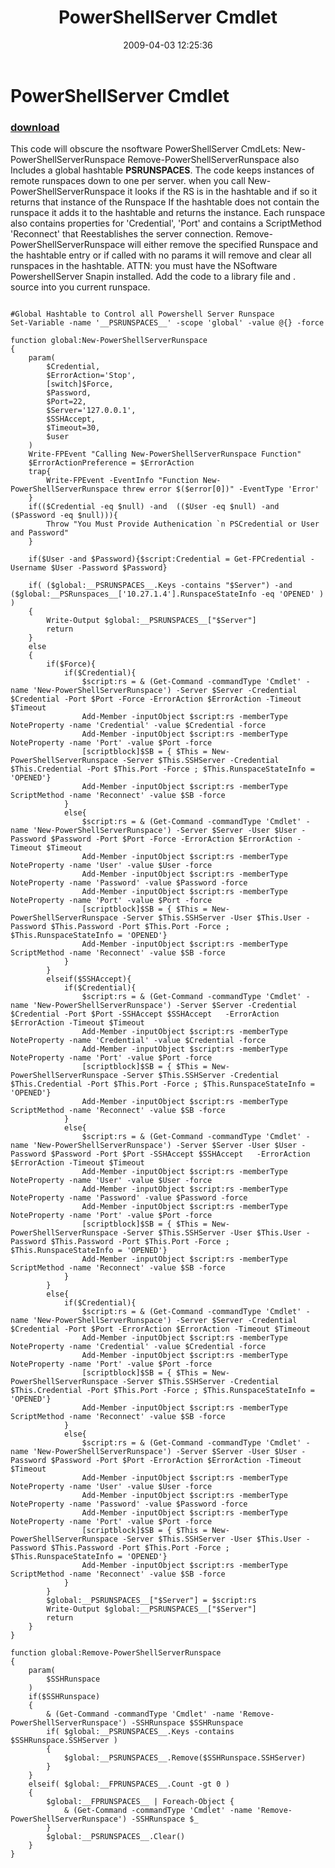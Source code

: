 ﻿---
pid:            995
poster:         qa_warrior
title:          PowerShellServer Cmdlet 
date:           2009-04-03 12:25:36
format:         posh
parent:         0
parent:         0

---

# PowerShellServer Cmdlet 

### [download](995.ps1)

This code will obscure the nsoftware PowerShellServer CmdLets:
	New-PowerShellServerRunspace 
	Remove-PowerShellServerRunspace
also Includes a global hashtable __PSRUNSPACES__. 
The code keeps instances of remote runspaces down to one per server. 
when you call New-PowerShellServerRunspace it looks if the RS is in the hashtable and if so it returns that instance of the Runspace 
If the hashtable does not contain the runspace it adds it to the hashtable and returns the instance. 
Each runspace also contains properties for 'Credential', 'Port' and contains a ScriptMethod 'Reconnect' that Reestablishes the server connection.
Remove-PowerShellServerRunspace will either remove the specified Runspace and the hashtable entry or 
if called with no params it will remove and clear all runspaces in the hashtable. 
ATTN: you must have the NSoftware PowershellServer Snapin installed. 
Add the code to a library file and . source into you current runspace.

```posh

#Global Hashtable to Control all Powershell Server Runspace
Set-Variable -name '__PSRUNSPACES__' -scope 'global' -value @{} -force

function global:New-PowerShellServerRunspace
{
	param(
		$Credential,
		$ErrorAction='Stop',
		[switch]$Force,
		$Password,
		$Port=22,
		$Server='127.0.0.1',
		$SSHAccept,
		$Timeout=30,
		$user
	)
	Write-FPEvent "Calling New-PowerShellServerRunspace Function"
	$ErrorActionPreference = $ErrorAction
	trap{
		Write-FPEvent -EventInfo "Function New-PowerShellServerRunspace threw error $($error[0])" -EventType 'Error'
	}
	if(($Credential -eq $null) -and  (($User -eq $null) -and ($Password -eq $null))){
		Throw "You Must Provide Authenication `n PSCredential or User and Password"
	}

	if($User -and $Password){$script:Credential = Get-FPCredential -Username $User -Password $Password}
	
	if( ($global:__PSRUNSPACES__.Keys -contains "$Server") -and ($global:__PSRunspaces__['10.27.1.4'].RunspaceStateInfo -eq 'OPENED' ) )
	{
		Write-Output $global:__PSRUNSPACES__["$Server"]
		return
	}
	else
	{
		if($Force){
			if($Credential){
				$script:rs = & (Get-Command -commandType 'Cmdlet' -name 'New-PowerShellServerRunspace') -Server $Server -Credential $Credential -Port $Port -Force -ErrorAction $ErrorAction -Timeout $Timeout
				Add-Member -inputObject $script:rs -memberType NoteProperty -name 'Credential' -value $Credential -force
				Add-Member -inputObject $script:rs -memberType NoteProperty -name 'Port' -value $Port -force
				[scriptblock]$SB = { $This = New-PowerShellServerRunspace -Server $This.SSHServer -Credential $This.Credential -Port $This.Port -Force ; $This.RunspaceStateInfo = 'OPENED'}
				Add-Member -inputObject $script:rs -memberType ScriptMethod -name 'Reconnect' -value $SB -force
			}
			else{
				$script:rs = & (Get-Command -commandType 'Cmdlet' -name 'New-PowerShellServerRunspace') -Server $Server -User $User -Password $Password -Port $Port -Force -ErrorAction $ErrorAction -Timeout $Timeout
				Add-Member -inputObject $script:rs -memberType NoteProperty -name 'User' -value $User -force
				Add-Member -inputObject $script:rs -memberType NoteProperty -name 'Password' -value $Password -force
				Add-Member -inputObject $script:rs -memberType NoteProperty -name 'Port' -value $Port -force
				[scriptblock]$SB = { $This = New-PowerShellServerRunspace -Server $This.SSHServer -User $This.User -Password $This.Password -Port $This.Port -Force ; $This.RunspaceStateInfo = 'OPENED'}
				Add-Member -inputObject $script:rs -memberType ScriptMethod -name 'Reconnect' -value $SB -force
			}
		}
		elseif($SSHAccept){
			if($Credential){
				$script:rs = & (Get-Command -commandType 'Cmdlet' -name 'New-PowerShellServerRunspace') -Server $Server -Credential $Credential -Port $Port -SSHAccept $SSHAccept	-ErrorAction $ErrorAction -Timeout $Timeout
				Add-Member -inputObject $script:rs -memberType NoteProperty -name 'Credential' -value $Credential -force
				Add-Member -inputObject $script:rs -memberType NoteProperty -name 'Port' -value $Port -force
				[scriptblock]$SB = { $This = New-PowerShellServerRunspace -Server $This.SSHServer -Credential $This.Credential -Port $This.Port -Force ; $This.RunspaceStateInfo = 'OPENED'}
				Add-Member -inputObject $script:rs -memberType ScriptMethod -name 'Reconnect' -value $SB -force
			}
			else{
				$script:rs = & (Get-Command -commandType 'Cmdlet' -name 'New-PowerShellServerRunspace') -Server $Server -User $User -Password $Password -Port $Port -SSHAccept $SSHAccept	-ErrorAction $ErrorAction -Timeout $Timeout
				Add-Member -inputObject $script:rs -memberType NoteProperty -name 'User' -value $User -force
				Add-Member -inputObject $script:rs -memberType NoteProperty -name 'Password' -value $Password -force
				Add-Member -inputObject $script:rs -memberType NoteProperty -name 'Port' -value $Port -force
				[scriptblock]$SB = { $This = New-PowerShellServerRunspace -Server $This.SSHServer -User $This.User -Password $This.Password -Port $This.Port -Force ; $This.RunspaceStateInfo = 'OPENED'}
				Add-Member -inputObject $script:rs -memberType ScriptMethod -name 'Reconnect' -value $SB -force
			}
		}
		else{
			if($Credential){
				$script:rs = & (Get-Command -commandType 'Cmdlet' -name 'New-PowerShellServerRunspace') -Server $Server -Credential $Credential -Port $Port -ErrorAction $ErrorAction -Timeout $Timeout
				Add-Member -inputObject $script:rs -memberType NoteProperty -name 'Credential' -value $Credential -force
				Add-Member -inputObject $script:rs -memberType NoteProperty -name 'Port' -value $Port -force
				[scriptblock]$SB = { $This = New-PowerShellServerRunspace -Server $This.SSHServer -Credential $This.Credential -Port $This.Port -Force ; $This.RunspaceStateInfo = 'OPENED'}
				Add-Member -inputObject $script:rs -memberType ScriptMethod -name 'Reconnect' -value $SB -force
			}
			else{
				$script:rs = & (Get-Command -commandType 'Cmdlet' -name 'New-PowerShellServerRunspace') -Server $Server -User $User -Password $Password -Port $Port -ErrorAction $ErrorAction -Timeout $Timeout
				Add-Member -inputObject $script:rs -memberType NoteProperty -name 'User' -value $User -force
				Add-Member -inputObject $script:rs -memberType NoteProperty -name 'Password' -value $Password -force
				Add-Member -inputObject $script:rs -memberType NoteProperty -name 'Port' -value $Port -force
				[scriptblock]$SB = { $This = New-PowerShellServerRunspace -Server $This.SSHServer -User $This.User -Password $This.Password -Port $This.Port -Force ; $This.RunspaceStateInfo = 'OPENED'}
				Add-Member -inputObject $script:rs -memberType ScriptMethod -name 'Reconnect' -value $SB -force
			}
		}
		$global:__PSRUNSPACES__["$Server"] = $script:rs
		Write-Output $global:__PSRUNSPACES__["$Server"]
		return
	}
}

function global:Remove-PowerShellServerRunspace
{
	param(
		$SSHRunspace
	)
	if($SSHRunspace)
	{
		& (Get-Command -commandType 'Cmdlet' -name 'Remove-PowerShellServerRunspace') -SSHRunspace $SSHRunspace
		if( $global:__PSRUNSPACES__.Keys -contains $SSHRunspace.SSHServer )
		{
			$global:__PSRUNSPACES__.Remove($SSHRunspace.SSHServer)
		}
	}
	elseif( $global:__FPRUNSPACES__.Count -gt 0 )
	{
		$global:__FPRUNSPACES__ | Foreach-Object { 
			& (Get-Command -commandType 'Cmdlet' -name 'Remove-PowerShellServerRunspace') -SSHRunspace $_
		}
		$global:__PSRUNSPACES__.Clear()
	}
}
```
